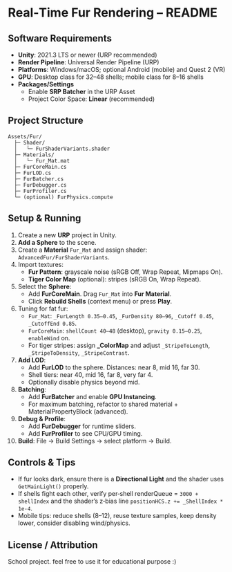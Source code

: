 # Real‑Time Fur Rendering – README

## Software Requirements
- **Unity**: 2021.3 LTS or newer (URP recommended)
- **Render Pipeline**: Universal Render Pipeline (URP)
- **Platforms**: Windows/macOS; optional Android (mobile) and Quest 2 (VR)
- **GPU**: Desktop class for 32–48 shells; mobile class for 8–16 shells
- **Packages/Settings**
  - Enable **SRP Batcher** in the URP Asset
  - Project Color Space: **Linear** (recommended)

## Project Structure
```
Assets/Fur/
  ├─ Shader/
  │   └─ FurShaderVariants.shader
  ├─ Materials/
  │   └─ Fur_Mat.mat
  ├─ FurCoreMain.cs
  ├─ FurLOD.cs
  ├─ FurBatcher.cs
  ├─ FurDebugger.cs
  ├─ FurProfiler.cs
  └─ (optional) FurPhysics.compute
```

## Setup & Running
1. Create a new **URP** project in Unity.
2. **Add a Sphere** to the scene.
3. Create a **Material** `Fur_Mat` and assign shader: `AdvancedFur/FurShaderVariants`.
4. Import textures:
   - **Fur Pattern**: grayscale noise (sRGB Off, Wrap Repeat, Mipmaps On).
   - **Tiger Color Map** (optional): stripes (sRGB On, Wrap Repeat).
5. Select the **Sphere**:
   - Add **FurCoreMain**. Drag `Fur_Mat` into **Fur Material**.
   - Click **Rebuild Shells** (context menu) or press **Play**.
6. Tuning for fat fur:
   - `Fur_Mat`: `_FurLength 0.35–0.45`, `_FurDensity 80–96`, `_Cutoff 0.45`, `_CutoffEnd 0.85`.
   - `FurCoreMain`: `shellCount 40–48` (desktop), `gravity 0.15–0.25`, `enableWind` on.
   - For tiger stripes: assign **_ColorMap** and adjust `_StripeToLength`, `_StripeToDensity`, `_StripeContrast`.
7. **Add LOD**:
   - Add **FurLOD** to the sphere. Distances: near 8, mid 16, far 30.
   - Shell tiers: near 40, mid 16, far 8, very far 4.
   - Optionally disable physics beyond mid.
8. **Batching**:
   - Add **FurBatcher** and enable **GPU Instancing**.
   - For maximum batching, refactor to shared material + MaterialPropertyBlock (advanced).
9. **Debug & Profile**:
   - Add **FurDebugger** for runtime sliders.
   - Add **FurProfiler** to see CPU/GPU timing.
10. **Build**: File → Build Settings → select platform → Build.

## Controls & Tips
- If fur looks dark, ensure there is a **Directional Light** and the shader uses `GetMainLight()` properly.
- If shells fight each other, verify per‑shell renderQueue = `3000 + shellIndex` and the shader’s z‑bias line `positionHCS.z += _ShellIndex * 1e-4`.
- Mobile tips: reduce shells (8–12), reuse texture samples, keep density lower, consider disabling wind/physics.

## License / Attribution
School project. feel free to use it for educational purpose :)

